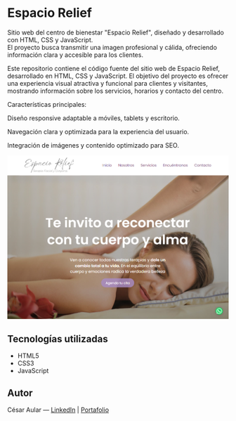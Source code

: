 

# Espacio Relief

Sitio web del centro de bienestar "Espacio Relief", diseñado y desarrollado con HTML, CSS y JavaScript.  
El proyecto busca transmitir una imagen profesional y cálida, ofreciendo información clara y accesible para los clientes.

Este repositorio contiene el código fuente del sitio web de Espacio Relief, desarrollado en HTML, CSS y JavaScript.
El objetivo del proyecto es ofrecer una experiencia visual atractiva y funcional para clientes y visitantes, mostrando información sobre los servicios, horarios y contacto del centro.

Características principales:

Diseño responsive adaptable a móviles, tablets y escritorio.

Navegación clara y optimizada para la experiencia del usuario.

Integración de imágenes y contenido optimizado para SEO.

![Vista previa del header](assets/captura-header.png)

## Tecnologías utilizadas
- HTML5
- CSS3
- JavaScript

## Autor
César Aular — [LinkedIn](https://www.linkedin.com/in/tuusuario) | [Portafolio](https://tuportafolio.com)
